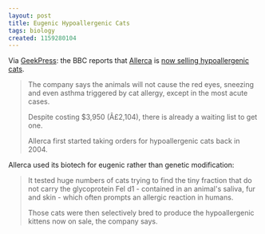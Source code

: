 ```yaml
---
layout: post
title: Eugenic Hypoallergenic Cats
tags: biology
created: 1159280104
---
```

Via [GeekPress](http://www.geekpress.com/2006/09/worlds-first-hypoallergenic-cats-are.html):  the BBC reports that [Allerca](http://www.allerca.com/) is [now selling hypoallergenic cats](http://news.bbc.co.uk/1/hi/health/5375900.stm).

> The company says the animals will not cause the red eyes, sneezing and even asthma triggered by cat allergy, except in the most acute cases.
> 
> Despite costing $3,950 (Â£2,104), there is already a waiting list to get one.
> 
> Allerca first started taking orders for hypoallergenic cats back in 2004.

<!--break-->
Allerca used its biotech for eugenic rather than genetic modification:

> It tested huge numbers of cats trying to find the tiny fraction that do not carry the glycoprotein Fel d1 - contained in an animal's saliva, fur and skin - which often prompts an allergic reaction in humans.
> 
> Those cats were then selectively bred to produce the hypoallergenic kittens now on sale, the company says. 
